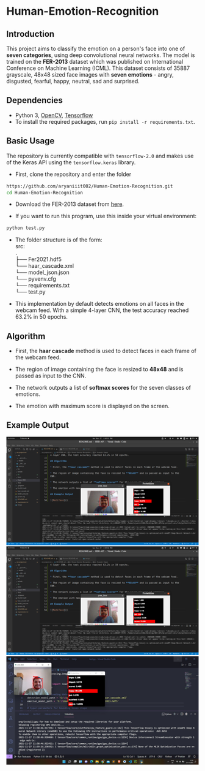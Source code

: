 # Human-Emotion-Recognition

## Introduction

This project aims to classify the emotion on a person's face into one of **seven categories**, using deep convolutional neural networks. The model is trained on the **FER-2013** dataset which was published on International Conference on Machine Learning (ICML). This dataset consists of 35887 grayscale, 48x48 sized face images with **seven emotions** - angry, disgusted, fearful, happy, neutral, sad and surprised.

## Dependencies

* Python 3, [OpenCV](https://opencv.org/), [Tensorflow](https://www.tensorflow.org/)
* To install the required packages, run `pip install -r requirements.txt`.

## Basic Usage

The repository is currently compatible with `tensorflow-2.0` and makes use of the Keras API using the `tensorflow.keras` library.

* First, clone the repository and enter the folder

```bash
https://github.com/aryaniiit002/Human-Emotion-Recognition.git
cd Human-Emotion-Recognition
```

* Download the FER-2013 dataset from [here](https://drive.google.com/drive/folders/1xHRBopJdeZwB7VDcaWmzM3qGBTmeETZX?usp=sharing).

* If you want to run this program, use this inside your virtual environment:  

```bash
python test.py
```

* The folder structure is of the form:  
  src:            
.           
├── Fer2021.hdf5                 
└── haar_cascade.xml       
└── model_json.json               
└── pyvenv.cfg           
└── requirements.txt                 
└── test.py


* This implementation by default detects emotions on all faces in the webcam feed. With a simple 4-layer CNN, the test accuracy reached 63.2% in 50 epochs.

## Algorithm

* First, the **haar cascade** method is used to detect faces in each frame of the webcam feed.

* The region of image containing the face is resized to **48x48** and is passed as input to the CNN.

* The network outputs a list of **softmax scores** for the seven classes of emotions.

* The emotion with maximum score is displayed on the screen.


## Example Output

![Output Pics](Output-IMG/Pic1.png)               
![Output Pics](Output-IMG/Pic2.png)           
![Output Pics](Output-IMG/Pic3.jpeg)                 